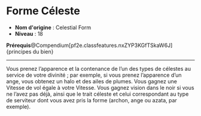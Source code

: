 # Forme Céleste

 * **Nom d'origine** : Celestial Form
 * **Niveau** : 18


<p><Strong>Prérequis</Strong>@Compendium[pf2e.classfeatures.nxZYP3KGfTSkaW6J]{principes du bien}</p>
<hr>
<p>Vous prenez l’apparence et la contenance de l’un des types de célestes au service de votre divinité ; par exemple, si vous prenez l’apparence d’un ange, vous obtenez un halo et des ailes de plumes. Vous gagnez une Vitesse de vol égale à votre Vitesse. Vous gagnez vision dans le noir si vous ne l’avez pas déjà, ainsi que le trait céleste et celui correspondant au type de serviteur dont vous avez pris la forme (archon, ange ou azata, par exemple).</p>